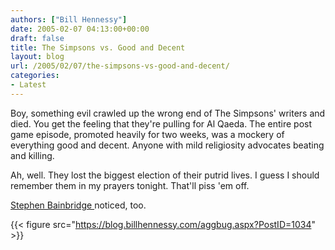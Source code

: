 ```yaml
---
authors: ["Bill Hennessy"]
date: 2005-02-07 04:13:00+00:00
draft: false
title: The Simpsons vs. Good and Decent
layout: blog
url: /2005/02/07/the-simpsons-vs-good-and-decent/
categories:
- Latest
---
```


Boy, something evil crawled up the wrong end of The Simpsons' writers and died. You get the feeling that they're pulling for Al Qaeda. The entire post game episode, promoted heavily for two weeks, was a mockery of everything good and decent. Anyone with mild religiosity advocates beating and killing.




Ah, well. They lost the biggest election of their putrid lives. I guess I should remember them in my prayers tonight. That'll piss 'em off. 




[Stephen Bainbridge ](https://www.professorbainbridge.com/2005/02/the_postsuper_b.html)noticed, too.

{{< figure src="https://blog.billhennessy.com/aggbug.aspx?PostID=1034" >}}

